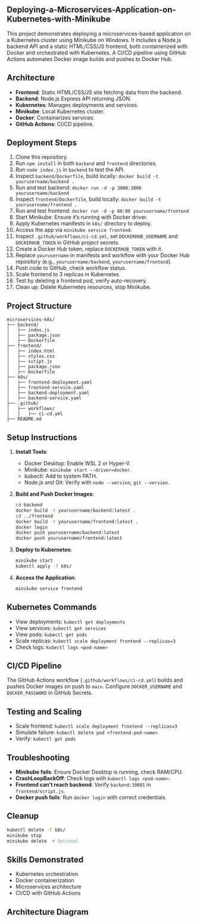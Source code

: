 ## Deploying-a-Microservices-Application-on-Kubernetes-with-Minikube
This project demonstrates deploying a microservices-based application on a Kubernetes cluster using Minikube on Windows. It includes a Node.js backend API and a static HTML/CSS/JS frontend, both containerized with Docker and orchestrated with Kubernetes. A CI/CD pipeline using GitHub Actions automates Docker image builds and pushes to Docker Hub.

## Architecture

- **Frontend**: Static HTML/CSS/JS site fetching data from the backend.
- **Backend**: Node.js Express API returning JSON.
- **Kubernetes**: Manages deployments and services.
- **Minikube**: Local Kubernetes cluster.
- **Docker**: Containerizes services.
- **GitHub Actions**: CI/CD pipeline.

## Deployment Steps

1. Clone this repository.  
2. Run `npm install` in both `backend` and `frontend` directories.  
3. Run `node index.js` in `backend` to test the API.  
4. Inspect `backend/Dockerfile`, build locally: `docker build -t yourusername/backend .`  
5. Run and test backend: `docker run -d -p 3000:3000 yourusername/backend`  
6. Inspect `frontend/Dockerfile`, build locally: `docker build -t yourusername/frontend .`  
7. Run and test frontend: `docker run -d -p 80:80 yourusername/frontend`  
8. Start Minikube: Ensure it’s running with Docker driver.  
9. Apply Kubernetes manifests in `k8s/` directory to deploy.  
10. Access the app via `minikube service frontend`.  
11. Inspect `.github/workflows/ci-cd.yml`, set `DOCKERHUB_USERNAME` and `DOCKERHUB_TOKEN` in GitHub project secrets.  
12. Create a Docker Hub token, replace `DOCKERHUB_TOKEN` with it.  
13. Replace `yourusername` in manifests and workflow with your Docker Hub repository (e.g., `yourusername/backend`, `yourusername/frontend`).  
14. Push code to GitHub, check workflow status.  
15. Scale frontend to 3 replicas in Kubernetes.  
16. Test by deleting a frontend pod, verify auto-recovery.  
17. Clean up: Delete Kubernetes resources, stop Minikube.

## Project Structure

```
microservices-k8s/
├── backend/
│   ├── index.js
│   ├── package.json
│   ├── Dockerfile
├── frontend/
│   ├── index.html
│   ├── styles.css
│   ├── script.js
│   ├── package.json
│   ├── Dockerfile
├── k8s/
│   ├── frontend-deployment.yaml
│   ├── frontend-service.yaml
│   ├── backend-deployment.yaml
│   ├── backend-service.yaml
├── .github/
│   ├── workflows/
│   │   ├── ci-cd.yml
├── README.md
```
## Setup Instructions

1. **Install Tools**:

   - Docker Desktop: Enable WSL 2 or Hyper-V.
   - Minikube: `minikube start --driver=docker`.
   - kubectl: Add to system PATH.
   - Node.js and Git: Verify with `node --version`, `git --version`.

2. **Build and Push Docker Images**:

   ```bash
   cd backend
   docker build -t yourusername/backend:latest .
   cd ../frontend
   docker build -t yourusername/frontend:latest .
   docker login
   docker push yourusername/backend:latest
   docker push yourusername/frontend:latest
   ```
3. **Deploy to Kubernetes**:

   ```bash
   minikube start
   kubectl apply -f k8s/
   ```

4. **Access the Application**:

   ```bash
   minikube service frontend
   ```

## Kubernetes Commands

- View deployments: `kubectl get deployments`
- View services: `kubectl get services`
- View pods: `kubectl get pods`
- Scale replicas: `kubectl scale deployment frontend --replicas=3`
- Check logs: `kubectl logs <pod-name>`

## CI/CD Pipeline

The GitHub Actions workflow (`.github/workflows/ci-cd.yml`) builds and pushes Docker images on push to `main`. Configure `DOCKER_USERNAME` and `DOCKER_PASSWORD` in GitHub Secrets.

## Testing and Scaling

- Scale frontend: `kubectl scale deployment frontend --replicas=3`
- Simulate failure: `kubectl delete pod <frontend-pod-name>`
- Verify: `kubectl get pods`

## Troubleshooting

- **Minikube fails**: Ensure Docker Desktop is running, check RAM/CPU.
- **CrashLoopBackOff**: Check logs with `kubectl logs <pod-name>`.
- **Frontend can’t reach backend**: Verify `backend:30001` in `frontend/script.js`.
- **Docker push fails**: Run `docker login` with correct credentials.

## Cleanup

```bash
kubectl delete -f k8s/
minikube stop
minikube delete  # Optional
```

## Skills Demonstrated

- Kubernetes orchestration
- Docker containerization
- Microservices architecture
- CI/CD with GitHub Actions

## Architecture Diagram
